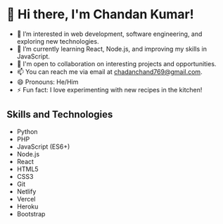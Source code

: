 # 👋 Hi there, I'm Chandan Kumar!

- 👀 I’m interested in web development, software engineering, and exploring new technologies.
- 🌱 I’m currently learning React, Node.js, and improving my skills in JavaScript.
- 💼 I'm open to collaboration on interesting projects and opportunities.
- 📫 You can reach me via email at chadanchand769@gmail.com.
- 😄 Pronouns: He/Him
- ⚡ Fun fact: I love experimenting with new recipes in the kitchen!

## Skills and Technologies
- Python
- PHP
- JavaScript (ES6+)
- Node.js
- React
- HTML5
- CSS3
- Git
- Netlify
- Vercel
- Heroku
- Bootstrap
